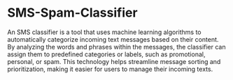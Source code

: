 # SMS-Spam-Classifier

An SMS classifier is a tool that uses machine learning algorithms to automatically categorize incoming text messages based on their content. By analyzing the words and phrases within the messages, the classifier can assign them to predefined categories or labels, such as promotional, personal, or spam. This technology helps streamline message sorting and prioritization, making it easier for users to manage their incoming texts.
